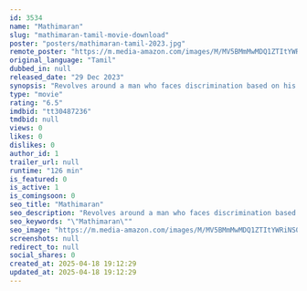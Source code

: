 ```yaml
---
id: 3534
name: "Mathimaran"
slug: "mathimaran-tamil-movie-download"
poster: "posters/mathimaran-tamil-2023.jpg"
remote_poster: "https://m.media-amazon.com/images/M/MV5BMmMwMDQ1ZTItYWRiNS00OTA5LWJiY2YtZWRmOTk5MTE1N2E2XkEyXkFqcGc@._V1_SX300.jpg"
original_language: "Tamil"
dubbed_in: null
released_date: "29 Dec 2023"
synopsis: "Revolves around a man who faces discrimination based on his physical deformity and how he grapples with the societal pressures that arise because of it."
type: "movie"
rating: "6.5"
imdbid: "tt30487236"
tmdbid: null
views: 0
likes: 0
dislikes: 0
author_id: 1
trailer_url: null
runtime: "126 min"
is_featured: 0
is_active: 1
is_comingsoon: 0
seo_title: "Mathimaran"
seo_description: "Revolves around a man who faces discrimination based on his physical deformity and how he grapples with the societal pressures that arise because of it."
seo_keywords: "\"Mathimaran\""
seo_image: "https://m.media-amazon.com/images/M/MV5BMmMwMDQ1ZTItYWRiNS00OTA5LWJiY2YtZWRmOTk5MTE1N2E2XkEyXkFqcGc@._V1_SX300.jpg"
screenshots: null
redirect_to: null
social_shares: 0
created_at: 2025-04-18 19:12:29
updated_at: 2025-04-18 19:12:29
---
```


